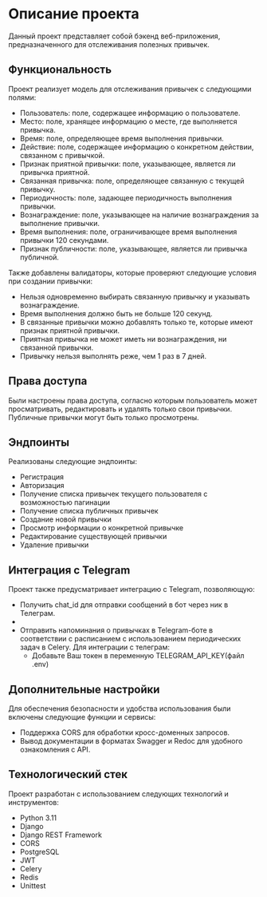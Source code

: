 # Описание проекта

Данный проект представляет собой бэкенд веб-приложения, предназначенного для отслеживания полезных привычек.

## Функциональность

Проект реализует модель для отслеживания привычек с следующими полями:
- Пользователь: поле, содержащее информацию о пользователе.
- Место: поле, хранящее информацию о месте, где выполняется привычка.
- Время: поле, определяющее время выполнения привычки.
- Действие: поле, содержащее информацию о конкретном действии, связанном с привычкой.
- Признак приятной привычки: поле, указывающее, является ли привычка приятной.
- Связанная привычка: поле, определяющее связанную с текущей привычку.
- Периодичность: поле, задающее периодичность выполнения привычки.
- Вознаграждение: поле, указывающее на наличие вознаграждения за выполнение привычки.
- Время выполнения: поле, ограничивающее время выполнения привычки 120 секундами.
- Признак публичности: поле, указывающее, является ли привычка публичной.

Также добавлены валидаторы, которые проверяют следующие условия при создании привычки:
- Нельзя одновременно выбирать связанную привычку и указывать вознаграждение.
- Время выполнения должно быть не больше 120 секунд.
- В связанные привычки можно добавлять только те, которые имеют признак приятной привычки.
- Приятная привычка не может иметь ни вознаграждения, ни связанной привычки.
- Привычку нельзя выполнять реже, чем 1 раз в 7 дней.

## Права доступа

Были настроены права доступа, согласно которым пользователь может просматривать, редактировать и удалять только свои привычки. Публичные привычки могут быть только просмотрены.

## Эндпоинты

Реализованы следующие эндпоинты:
- Регистрация
- Авторизация
- Получение списка привычек текущего пользователя с возможностью пагинации
- Получение списка публичных привычек
- Создание новой привычки
- Просмотр информации о конкретной привычке
- Редактирование существующей привычки
- Удаление привычки

## Интеграция с Telegram

Проект также предусматривает интеграцию с Telegram, позволяющую:
- Получить chat_id для отправки сообщений в бот через ник в Телеграм.
- 
- Отправить напоминания о привычках в Telegram-боте в соответствии с расписанием с использованием периодических задач в Celery.
  Для интеграции с телеграм:
  - Добавьте Ваш токен в переменную TELEGRAM_API_KEY(файл .env)


## Дополнительные настройки

Для обеспечения безопасности и удобства использования были включены следующие функции и сервисы:
- Поддержка CORS для обработки кросс-доменных запросов.
- Вывод документации в форматах Swagger и Redoc для удобного ознакомления с API.

## Технологический стек

Проект разработан с использованием следующих технологий и инструментов:
- Python 3.11
- Django
- Django REST Framework
- CORS
- PostgreSQL
- JWT
- Celery
- Redis
- Unittest

